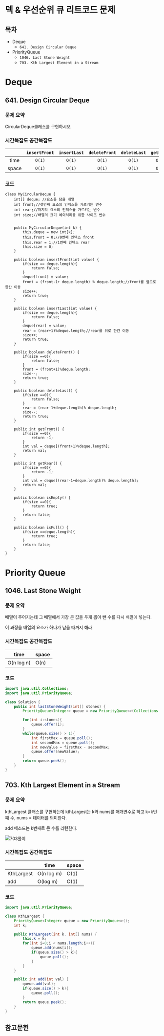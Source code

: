 # 덱 & 우선순위 큐 리트코드 문제

## 목차
- Deque
  - `641. Design Circular Deque`
- PriorityQueue
  - `1046. Last Stone Weight`
  - `703. Kth Largest Element in a Stream`


# Deque

## 641. Design Circular Deque
### 문제 요약
CircularDeque클래스를 구현하시오

### 시간복잡도 공간복잡도
|       | `insertFront` | `insertLast` | `deleteFront` | `deleteLast` | `getFront` | `getRear` | `isEmpty` | `isFull` |
| :---: | :-----------: | :----------: | :-----------: | :----------: | :--------: | :-------: | :-------: | :------: |
| time  |    `O(1)`     |    `O(1)`    |    `O(1)`     |    `O(1)`    |   `O(1)`   |  `O(1)`   |  `O(1)`   |  `O(1)`  |
| space |    `O(1)`     |    `O(1)`    |    `O(1)`     |    `O(1)`    |   `O(1)`   |  `O(1)`   |  `O(1)`   |  `O(1)`  |

### 코드
    class MyCircularDeque {
        int[] deque; //요소를 담을 배열
        int front;//첫번째 요소의 인덱스를 가르키는 변수
        int rear;//마지막 요소의 인덱스를 가르키는 변수
        int size;//배열의 크기 예외처리를 위한 사이즈 변수


        public MyCircularDeque(int k) {
            this.deque = new int[k];
            this.front = 0;//0번째 인덱스 front
            this.rear = 1;//1번째 인덱스 rear
            this.size = 0;
        }

        public boolean insertFront(int value) {
            if(size == deque.length){
                return false;
            }
            deque[front] = value;
            front = (front-1+ deque.length) % deque.length;//front를 앞으로 한칸 이동
            size++;
            return true;
        }

        public boolean insertLast(int value) {
            if(size == deque.length){
                return false;
            }
            deque[rear] = value;
            rear = (rear+1)%deque.length;//rear를 뒤로 한칸 이동
            size++;
            return true;
        }

        public boolean deleteFront() {
            if(size ==0){
                return false;
            }
            front = (front+1)%deque.length;
            size--;
            return true;
        }

        public boolean deleteLast() {
            if(size ==0){
                return false;
            }
            rear = (rear-1+deque.length)% deque.length;
            size--;
            return true;
        }

        public int getFront() {
            if(size ==0){
                return -1;
            }
            int val = deque[(front+1)%deque.length];
            return val;
        }

        public int getRear() {
            if(size ==0){
                return -1;
            }
            int val = deque[(rear-1+deque.length)% deque.length];
            return val;
        }

        public boolean isEmpty() {
            if(size ==0){
                return true;
            }
            return false;
        }

        public boolean isFull() {
            if(size ==deque.length){
                return true;
            }
            return false;
        }
    }



# Priority Queue

## 1046. Last Stone Weight
### 문제 요약
배열이 주어지는데 그 배열에서 가장 큰 값을 두개 뽑아 뺀 수를 다시 배열에 넣는다. 

이 과정을 배열의 요소가 하나가 남을 때까지 해라

### 시간복잡도 공간복잡도
| time | space |
|------|-------|
| O(n log n) | O(n)  |


### 코드
```java
import java.util.Collections;
import java.util.PriorityQueue;

class Solution {
    public int lastStoneWeight(int[] stones) {
        PriorityQueue<Integer> queue = new PriorityQueue<>(Collections.reverseOrder());

        for(int i:stones){
            queue.offer(i);
        }
        while(queue.size() > 1){
            int firstMax = queue.poll();
            int secondMax = queue.poll();
            int newValue = firstMax - secondMax;
            queue.offer(newValue);
        }
        return queue.peek();
    }
}
```

## 703. Kth Largest Element in a Stream
### 문제 요약
kthLargest 클래스를 구현하는데 kthLargest는 k와 nums를 매개변수로 하고 k=k번째 수, nums = 데이터를 의미한다.

add 메소드는 k번째로 큰 수를 리턴한다.

![703풀이](asset/703.jpg)

### 시간복잡도 공간복잡도

|  | time | space  |
|------|-------|---|
| KthLargest | O(n log m) | O(1) |
| add        |  O(log m)  | O(1) |

### 코드
```java
import java.util.PriorityQueue;

class KthLargest {
    PriorityQueue<Integer> queue = new PriorityQueue<>();
    int k;

    public KthLargest(int k, int[] nums) {
        this.k = k;
        for(int i=0;i < nums.length;i++){
            queue.add(nums[i]);
            if(queue.size() > k){
                queue.poll();
            }
        }
    }

    public int add(int val) {
        queue.add(val);
        if(queue.size() > k){
            queue.poll();
        }
        return queue.peek();
    }
}
```



## 참고문헌

